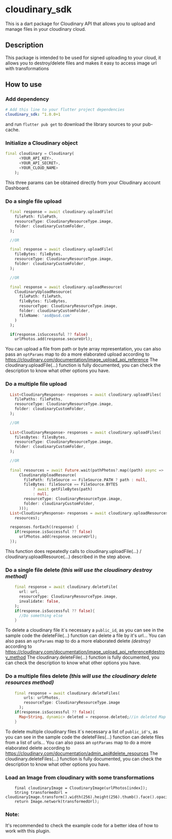 # cloudinary_sdk

This is a dart package for Cloudinary API that allows you to upload and manage files in your cloudinary cloud.

## Description
This package is intended to be used for signed uploading to your cloud, it allows you to destroy/delete files and makes it easy to access image url with transformations

## How to use

### Add dependency
```yaml
# Add this line to your flutter project dependencies
cloudinary_sdk: ^1.0.0+1
```
and run `flutter pub get` to download the library sources to your pub-cache.

### Initialize a Cloudinary object
```dart
final cloudinary = Cloudinary(
      <YOUR_API_KEY>,
      <YOUR_API_SECRET>,
      <YOUR_CLOUD_NAME>
    );
```
This three params can be obtained directly from your Cloudinary account Dashboard.

### Do a single file upload

```dart
  final response = await cloudinary.uploadFile(
    filePath: filePath,
    resourceType: CloudinaryResourceType.image,
    folder: cloudinaryCustomFolder,
  );

  //OR

  final response = await cloudinary.uploadFile(
    fileBytes: fileBytes,
    resourceType: CloudinaryResourceType.image,
    folder: cloudinaryCustomFolder,
  );

  //OR

  final response = await cloudinary.uploadResource(
    CloudinaryUploadResource(
      filePath: filePath,
      fileBytes: fileBytes,
      resourceType: CloudinaryResourceType.image,
      folder: cloudinaryCustomFolder,
      fileName: 'asd@asd.com'
    )
  );

  if(response.isSuccessful ?? false)
    urlPhotos.add(response.secureUrl);
```
You can upload a file from path or byte array representation, you can also pass an `optParams` map to do a more elaborated upload according to https://cloudinary.com/documentation/image_upload_api_reference
The cloudinary.uploadFile(...) function is fully documented, you can check the description to know what other options you have.

### Do a multiple file upload

```dart
  List<CloudinaryResponse> responses = await cloudinary.uploadFiles(
    filePaths: filePaths,
    resourceType: CloudinaryResourceType.image,
    folder: cloudinaryCustomFolder,
  );

  //OR
  
  List<CloudinaryResponse> responses = await cloudinary.uploadFiles(
    filesBytes: filesBytes,
    resourceType: CloudinaryResourceType.image,
    folder: cloudinaryCustomFolder,
  );

  //OR
  
  final resources = await Future.wait(pathPhotos?.map((path) async =>
      CloudinaryUploadResource(
        filePath: fileSource == FileSource.PATH ? path : null,
        fileBytes: fileSource == FileSource.BYTES
            ? await getFileBytes(path)
            : null,
        resourceType: CloudinaryResourceType.image,
        folder: cloudinaryCustomFolder,
      )));
  List<CloudinaryResponse> responses = await cloudinary.uploadResources(
    resources);

  responses.forEach((response) {
    if(response.isSuccessful ?? false)
      urlPhotos.add(response.secureUrl);
  });
```
This function does repeatedly calls to cloudinary.uploadFile(...) / cloudinary.uploadResource(...) described in the step above.

### Do a single file delete *(this will use the cloudinary destroy method)*

```dart
    final response = await cloudinary.deleteFile(
      url: url,
      resourceType: CloudinaryResourceType.image,
      invalidate: false,
    );
    if(response.isSuccessful ?? false){
      //Do something else
    }
```
To delete a cloudinary file it´s necessary a `public_id`, as you can see in the sample code the deleteFile(...) function can delete a file by it's url...
You can also pass an `optParams` map to do a more elaborated delete *(destroy)* according to https://cloudinary.com/documentation/image_upload_api_reference#destroy_method
The cloudinary.deleteFile(...) function is fully documented, you can check the description to know what other options you have.

### Do a multiple files delete *(this will use the cloudinary delete resources method)*

```dart
    final response = await cloudinary.deleteFiles(
        urls: urlPhotos,
        resourceType: CloudinaryResourceType.image
      );
    if(response.isSuccessful ?? false){
      Map<String, dynamic> deleted = response.deleted;//in deleted Map you will find all the public ids and the status 'deleted'
    }

```
To delete multiple cloudinary files it´s necessary a list of `public_id's`, as you can see in the sample code the deleteFiles(...) function can delete files from a list of urls...
You can also pass an `optParams` map to do a more elaborated delete according to https://cloudinary.com/documentation/admin_api#delete_resources
The cloudinary.deleteFiles(...) function is fully documented, you can check the description to know what other options you have.

### Load an Image from cloudinary with some transformations

```
    final cloudinaryImage = CloudinaryImage(urlPhotos[index]);
    String transformedUrl = cloudinaryImage.transform().width(256).height(256).thumb().face().opacity(30).angle(45).generate();
    return Image.network(transformedUrl);
```

### Note:
It's recommended to check the example code for a better idea of how to work with this plugin.